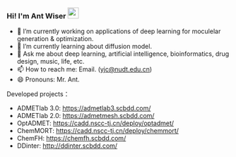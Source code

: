 ### Hi! I'm Ant Wiser <img src="https://media.giphy.com/media/hvRJCLFzcasrR4ia7z/giphy.gif" width="25px">



- 🔭 I’m currently working on applications of deep learning for moculelar generation & optimization.
- 🌱 I’m currently learning about diffusion model.
- 💬 Ask me about deep learning, artificial intelligence, bioinformatics, drug design, music, life, etc.
- 📫 How to reach me: Email. (yjc@nudt.edu.cn)
- 😄 Pronouns: Mr. Ant.

<!--
- ⚡ Fun fact: ...
-->

Developed projects：

- ADMETlab 3.0: https://admetlab3.scbdd.com/
- ADMETlab 2.0: https://admetmesh.scbdd.com/
- OptADMET: https://cadd.nscc-tj.cn/deploy/optadmet/
- ChemMORT: https://cadd.nscc-tj.cn/deploy/chemmort/
- ChemFH: https://chemfh.scbdd.com/
- DDinter: http://ddinter.scbdd.com/
